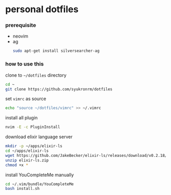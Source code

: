 # personal dotfiles

### prerequisite
- neovim
- ag
  ```bash
  sudo apt-get install silversearcher-ag
  ```
### how to use this

clone to `~/dotfiles` directory
```bash
cd ~
git clone https://github.com/syukronrm/dotfiles
```

set `vimrc` as source
```bash
echo "source ~/dotfiles/vimrc" >> ~/.vimrc
```

install all plugin
```bash
nvim -E -c PluginInstall
```

download elixir language server
```bash
mkdir -p ~/apps/elixir-ls
cd ~/apps/elixir-ls
wget https://github.com/JakeBecker/elixir-ls/releases/download/v0.2.18/elixir-ls.zip
unzip elixir-ls.zip
chmod +x *
```

install YouCompleteMe manually
```bash
cd ~/.vim/bundle/YouCompleteMe
bash install.sh
```


